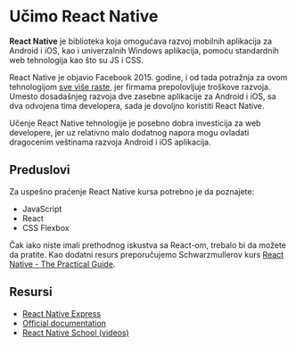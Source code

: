 # Učimo React Native

**React Native** je biblioteka koja omogućava razvoj mobilnih aplikacija za Android i iOS, kao i univerzalnih Windows aplikacija, pomoću standardnih web tehnologija kao što su JS i CSS. 

React Native je objavio Facebook 2015. godine, i od tada potražnja za ovom tehnologijom [sve više raste](https://www.indeed.com/jobtrends/q-react-native.html), jer firmama prepolovljuje troškove razvoja. Umesto dosadašnjeg razvoja dve zasebne aplikacije za Android i iOS, sa dva odvojena tima developera, sada je dovoljno koristiti React Native.

Učenje React Native tehnologije je posebno dobra investicija za web developere, jer uz relativno malo dodatnog napora mogu ovladati dragocenim veštinama razvoja Android i iOS aplikacija.

## Preduslovi

Za uspešno praćenje React Native kursa potrebno je da poznajete:

- JavaScript
- React
- CSS Flexbox

Čak iako niste imali prethodnog iskustva sa React-om, trebalo bi da možete da pratite. Kao dodatni resurs preporučujemo Schwarzmullerov kurs [React Native - The Practical Guide](https://www.udemy.com/react-native-the-practical-guide/learn/v4/content).

## Resursi

- [React Native Express](http://www.reactnativeexpress.com/)
- [Official documentation](http://facebook.github.io/react-native/docs/getting-started.html)
- [React Native School (videos)](https://www.youtube.com/playlist?list=PLjVnDc2oPyOGBOb75V8CpeSr9Gww8pZdL)

